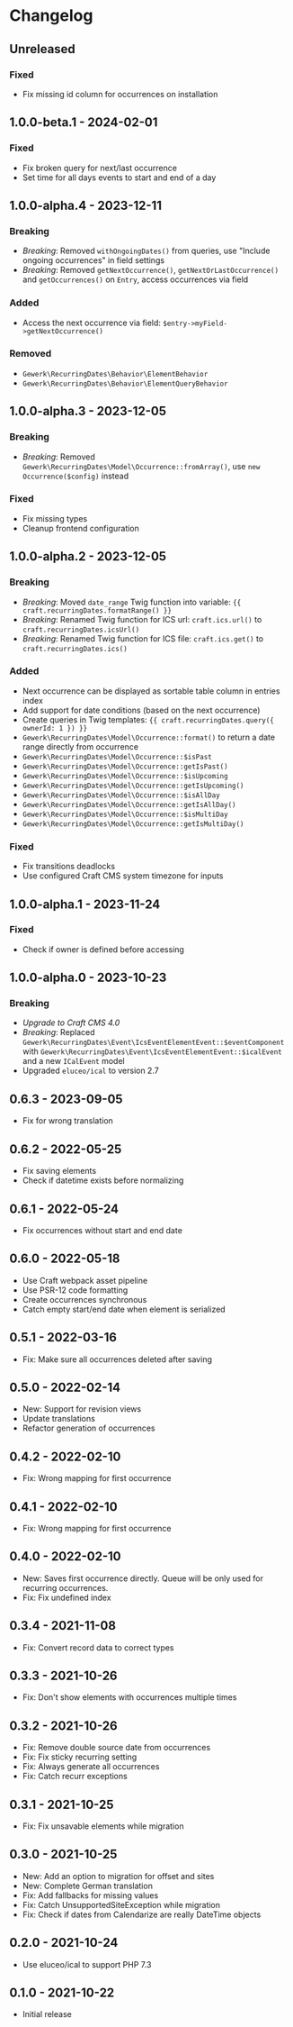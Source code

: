 # Changelog

## Unreleased

### Fixed

* Fix missing id column for occurrences on installation

## 1.0.0-beta.1 - 2024-02-01

### Fixed

* Fix broken query for next/last occurrence
* Set time for all days events to start and end of a day

## 1.0.0-alpha.4 - 2023-12-11

### Breaking

* *Breaking*: Removed `withOngoingDates()` from queries, use "Include ongoing occurrences" in field settings
* *Breaking*: Removed `getNextOccurrence()`, `getNextOrLastOccurrence()` and `getOccurrences()` on `Entry`, access occurrences via field

### Added

* Access the next occurrence via field: `$entry->myField->getNextOccurrence()`

### Removed

* `Gewerk\RecurringDates\Behavior\ElementBehavior`
* `Gewerk\RecurringDates\Behavior\ElementQueryBehavior`

## 1.0.0-alpha.3 - 2023-12-05

### Breaking

* *Breaking*: Removed `Gewerk\RecurringDates\Model\Occurrence::fromArray()`, use `new Occurrence($config)` instead

### Fixed

* Fix missing types
* Cleanup frontend configuration

## 1.0.0-alpha.2 - 2023-12-05

### Breaking

* *Breaking*: Moved `date_range` Twig function into variable: `{{ craft.recurringDates.formatRange() }}`
* *Breaking*: Renamed Twig function for ICS url: `craft.ics.url()` to `craft.recurringDates.icsUrl()`
* *Breaking*: Renamed Twig function for ICS file: `craft.ics.get()` to `craft.recurringDates.ics()`

### Added

* Next occurrence can be displayed as sortable table column in entries index
* Add support for date conditions (based on the next occurrence)
* Create queries in Twig templates: `{{ craft.recurringDates.query({ ownerId: 1 }) }}`
* `Gewerk\RecurringDates\Model\Occurrence::format()` to return a date range directly from occurrence
* `Gewerk\RecurringDates\Model\Occurrence::$isPast`
* `Gewerk\RecurringDates\Model\Occurrence::getIsPast()`
* `Gewerk\RecurringDates\Model\Occurrence::$isUpcoming`
* `Gewerk\RecurringDates\Model\Occurrence::getIsUpcoming()`
* `Gewerk\RecurringDates\Model\Occurrence::$isAllDay`
* `Gewerk\RecurringDates\Model\Occurrence::getIsAllDay()`
* `Gewerk\RecurringDates\Model\Occurrence::$isMultiDay`
* `Gewerk\RecurringDates\Model\Occurrence::getIsMultiDay()`

### Fixed

* Fix transitions deadlocks
* Use configured Craft CMS system timezone for inputs

## 1.0.0-alpha.1 - 2023-11-24

### Fixed

* Check if owner is defined before accessing

## 1.0.0-alpha.0 - 2023-10-23

### Breaking

* *Upgrade to Craft CMS 4.0*
* *Breaking*: Replaced `Gewerk\RecurringDates\Event\IcsEventElementEvent::$eventComponent` with `Gewerk\RecurringDates\Event\IcsEventElementEvent::$icalEvent` and a new `ICalEvent` model
* Upgraded `eluceo/ical` to version 2.7

## 0.6.3 - 2023-09-05

* Fix for wrong translation

## 0.6.2 - 2022-05-25

* Fix saving elements
* Check if datetime exists before normalizing

## 0.6.1 - 2022-05-24

* Fix occurrences without start and end date

## 0.6.0 - 2022-05-18

* Use Craft webpack asset pipeline
* Use PSR-12 code formatting
* Create occurrences synchronous
* Catch empty start/end date when element is serialized

## 0.5.1 - 2022-03-16

* Fix: Make sure all occurrences deleted after saving

## 0.5.0 - 2022-02-14

* New: Support for revision views
* Update translations
* Refactor generation of occurrences

## 0.4.2 - 2022-02-10

* Fix: Wrong mapping for first occurrence

## 0.4.1 - 2022-02-10

* Fix: Wrong mapping for first occurrence

## 0.4.0 - 2022-02-10

- New: Saves first occurrence directly. Queue will be only used for recurring occurrences.
- Fix: Fix undefined index

## 0.3.4 - 2021-11-08

- Fix: Convert record data to correct types

## 0.3.3 - 2021-10-26

- Fix: Don't show elements with occurrences multiple times

## 0.3.2 - 2021-10-26

- Fix: Remove double source date from occurrences
- Fix: Fix sticky recurring setting
- Fix: Always generate all occurrences
- Fix: Catch recurr exceptions

## 0.3.1 - 2021-10-25

- Fix: Fix unsavable elements while migration

## 0.3.0 - 2021-10-25

- New: Add an option to migration for offset and sites
- New: Complete German translation
- Fix: Add fallbacks for missing values
- Fix: Catch UnsupportedSiteException while migration
- Fix: Check if dates from Calendarize are really DateTime objects

## 0.2.0 - 2021-10-24

- Use eluceo/ical to support PHP 7.3

## 0.1.0 - 2021-10-22

- Initial release
